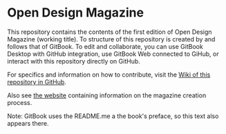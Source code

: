 # Open Design Magazine

This repository contains the contents of the first edition of Open Design Magazine (working title). To structure of this repository is created by and follows that of GitBook. To edit and collaborate, you can use GitBook Desktop with GitHub integration, use GitBook Web connected to GiHub, or interact with this repository directly on GitHub.

For specifics and information on how to contribute, visit the [Wiki of this repository in GitHub](https://github.com/diderikvw/open-design-magazine-01/wiki). 

Also see [the website](https://diderikvw.github.io/open-design-magazine-website/) containing information on the magazine creation process.

Note: GitBook uses the README.me a the book's preface, so this text also appears there.

